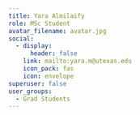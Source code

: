 ```yaml
---
title: Yara Almilaify
role: MSc Student
avatar_filename: avatar.jpg
social:
  - display:
      header: false
    link: mailto:yara.m@utexas.edu
    icon_pack: fas
    icon: envelope
superuser: false
user_groups:
  - Grad Students
---
```


